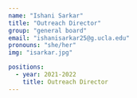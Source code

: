 ```yaml
---
name: "Ishani Sarkar"
title: "Outreach Director"
group: "general board"
email: "ishanisarkar25@g.ucla.edu"
pronouns: "she/her"
img: "isarkar.jpg"

positions:
  - year: 2021-2022
    title: Outreach Director
---
```

